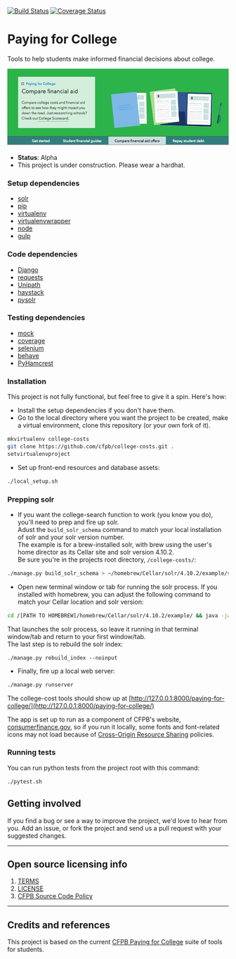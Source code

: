 [![Build Status](https://travis-ci.org/cfpb/college-costs.png)](https://travis-ci.org/cfpb/college-costs) [![Coverage Status](https://coveralls.io/repos/cfpb/college-costs/badge.svg?branch=master&service=github)](https://coveralls.io/github/cfpb/college-costs?branch=master)

# Paying for College
Tools to help students make informed financial decisions about college.

![](compare_hero.png)

- **Status**:  Alpha
- This project is under construction. Please wear a hardhat.

### Setup dependencies
 * [solr](http://lucene.apache.org/solr/)
 * [pip](https://pypi.python.org/pypi/pip)
 * [virtualenv](https://virtualenv.pypa.io/en/latest/)
 * [virtualenvwrapper](https://virtualenvwrapper.readthedocs.org/en/latest/)
 * [node](http://nodejs.org/)
 * [gulp](https://github.com/gulpjs/gulp/blob/master/docs/getting-started.md)

<!--  * [elasticsearch](https://www.elastic.co/products/elasticsearch) -->

### Code dependencies
- [Django](https://www.djangoproject.com/)
- [requests](http://docs.python-requests.org/en/latest/)
- [Unipath](https://github.com/mikeorr/Unipath)
- [haystack](http://haystacksearch.org/)
- [pysolr](https://github.com/toastdriven/pysolr)

<!-- - [django-haystack](http://haystacksearch.org/) -->

### Testing dependencies
- [mock](https://github.com/testing-cabal/mock)
- [coverage](https://coverage.readthedocs.org/en/latest/)
- [selenium](https://selenium-python.readthedocs.org/installation.html)
- [behave](http://pythonhosted.org/behave/)
- [PyHamcrest](https://pyhamcrest.readthedocs.org/en/V1.8.2/)

### Installation
This project is not fully functional, but feel free to give it a spin. Here's how:
- Install the setup dependencies if you don't have them.
- Go to the local directory where you want the project to be created, make a virtual environment, clone this repository (or your own fork of it).
```bash
mkvirtualenv college-costs
git clone https://github.com/cfpb/college-costs.git .
setvirtualenvproject
```
- Set up front-end resources and database assets:
```bash
./local_setup.sh
```

### Prepping solr
- If you want the college-search function to work (you know you do), you'll need to prep and fire up solr.  
Adust the `build_solr_schema` command to match your local installation of solr and your solr version number.   
The example is for a brew-installed solr, with brew using the user's home director as its Cellar site and solr version 4.10.2.  
Be sure you're in the projects root directory, `/college-costs/`:  
```bash
./manage.py build_solr_schema > ~/homebrew/Cellar/solr/4.10.2/example/solr/solr.xml
```

- Open new terminal window or tab for running the solr process.
If you installed with homebrew, you can adjust the following command to match your Cellar location and solr version:
```bash
cd /[PATH TO HOMEBREW]/homebrew/Cellar/solr/4.10.2/example/ && java -jar start.jar
```
That launches the solr process, so leave it running in that terminal window/tab and return to your first window/tab.  
The last step is to rebuild the solr index:
```
./manage.py rebuild_index --noinput
```

- Finally, fire up a local web server:
```bash
./manage.py runserver
```

The college-cost tools should show up at [http://127.0.0.1:8000/paying-for-college/](http://127.0.0.1:8000/paying-for-college/)

The app is set up to run as a component of CFPB's website, [consumerfinance.gov](http://www.consumerfinance.gov), so if you run it locally, some fonts and font-related icons may not load because of [Cross-Origin Resource Sharing](http://www.w3.org/TR/cors/) policies.


### Running tests
You can run python tests from the project root with this command:
```bash
./pytest.sh
```

<!-- INCLUDE IN setup.sh
- Build the front-end requirements and the JavaScript files.

```bash
npm install
grunt Build
```

## Configuration

If the software is configurable, describe it in detail, either here or in other documentation to which you link.

## Usage

Show users how to use the software. 
Be specific. 
Use appropriate formatting when showing code snippets.

## How to test the software

If the software includes automated tests, detail how to run those tests. -->

## Getting involved

If you find a bug or see a way to improve the project, we'd love to hear from you. Add an issue, or fork the project and send us a pull request with your suggested changes.

----

## Open source licensing info
1. [TERMS](TERMS.md)
2. [LICENSE](LICENSE)
3. [CFPB Source Code Policy](https://github.com/cfpb/source-code-policy/)


----

## Credits and references

This project is based on the current [CFPB Paying for College](http://www.consumerfinance.gov/paying-for-college/) suite of tools for students.
